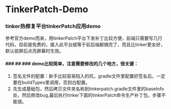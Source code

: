 # TinkerPatch-Demo

### tinker热修复平台tinkerPatch应用demo
参考官方demo而来，用tinkerPatch平台下发补丁比较方便，前端只需要写几行代码，目前是免费的，接入此平台就等于前后端都搞完了，而且比tinker更友好，默认锁屏后点亮屏幕时生效。
#### ### ## ### demo比较简单，注意需要修改的几个地方，很关键：

1. 签名文件的配置：新手比较容易陷入的坑，gradle文件里配置好签名后，一定要在buildTypes里调用，否则白配置。
2. 先生成基础包，然后拷贝文件夹名称到tinkerpatch.gradle文件里的baseInfo处，然后修改bug,最后执行tinker下面的tinkerPatch命令生产补丁包，步骤不能错。
